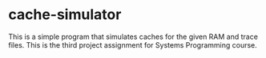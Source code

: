 # cache-simulator
This is a simple program that simulates caches for the given RAM and trace files. This is the third project assignment for Systems Programming course.
